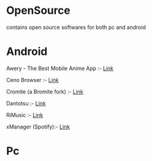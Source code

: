 # OpenSource
contains open source softwares for both pc and android

# Android

Awery - The Best Mobile Anime App  :- [Link](https://github.com/MrBoomDeveloper/Awery)

Ceno Browser :-  [Link](https://censorship.no/en/index.html)

Cromite (a Bromite fork) :- [Link](https://github.com/uazo/cromite)

Dantotsu :- [Link](https://github.com/rebelonion/Dantotsu)

RiMusic :- [Link](https://github.com/fast4x/RiMusic)

xManager (Spotify):- [Link](https://github.com/Team-xManager/xManager)

# Pc
